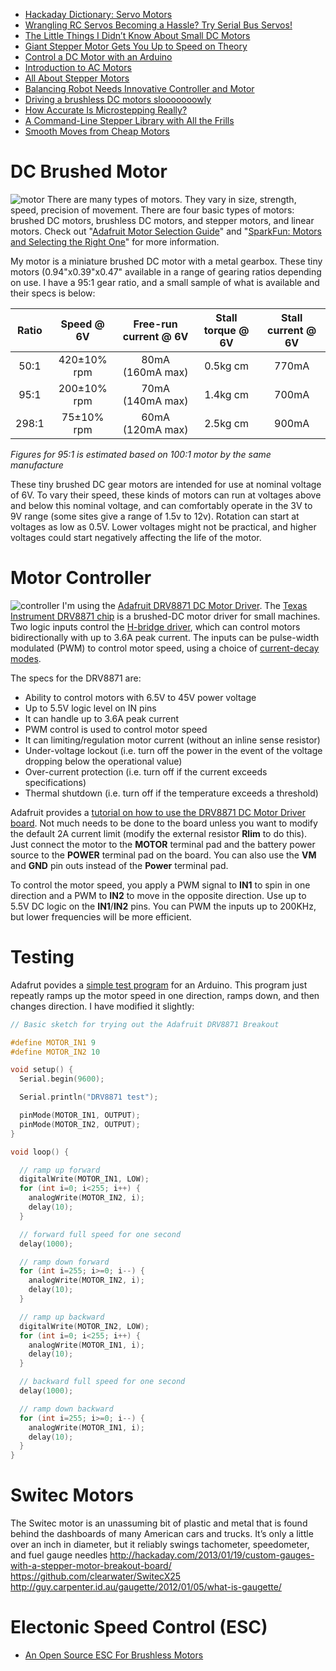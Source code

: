
* [Hackaday Dictionary: Servo Motors](https://hackaday.com/2016/03/24/hackaday-dictionary-servo-motors/)
* [Wrangling RC Servos Becoming a Hassle? Try Serial Bus Servos!](https://hackaday.com/2018/07/05/wrangling-rc-servos-becoming-a-hassle-try-serial-bus-servos/)
* [The Little Things I Didn’t Know About Small DC Motors](http://hackaday.com/2016/10/17/the-little-things-i-didnt-know-about-small-dc-motors/)
* [Giant Stepper Motor Gets You Up to Speed on Theory](http://hackaday.com/2015/08/20/giant-stepper-motor-gets-you-up-to-speed-on-theory/)
* [Control a DC Motor with an Arduino](http://www.allaboutcircuits.com/projects/control-a-motor-with-an-arduino/)
* [Introduction to AC Motors](http://www.allaboutcircuits.com/textbook/alternating-current/chpt-13/introduction-ac-motors/)
* [All About Stepper Motors](https://learn.adafruit.com/all-about-stepper-motors)
* [Balancing Robot Needs Innovative Controller and Motor](http://hackaday.com/2017/05/18/balancing-robot-needs-innovative-controller-and-motor/)
* [Driving a brushless DC motors slooooooowly](http://hackaday.com/2015/04/20/driving-a-brushless-dc-motor-sloooooooowly/)
* [How Accurate Is Microstepping Really?](http://hackaday.com/2016/08/29/how-accurate-is-microstepping-really/)
* [A Command-Line Stepper Library with All the Frills](http://hackaday.com/2017/03/05/a-command-line-stepper-library-with-all-the-frills/)
* [Smooth Moves from Cheap Motors](https://hackaday.com/2018/11/16/smooth-moves-from-cheap-motors/)


# DC Brushed Motor
![motor](http://www.robotshop.com/media/catalog/product/cache/1/image/800x800/9df78eab33525d08d6e5fb8d27136e95/p/o/pololu-30-1-micro-metal-gearmotor-mp.jpg "Micro Metal Gear Motor")
There are many types of motors.
They vary in size, strength, speed, precision of movement.
There are four basic types of motors:
brushed DC motors, brushless DC motors, and stepper motors, and linear motors.
Check out "[Adafruit Motor Selection Guide][05]"
and "[SparkFun: Motors and Selecting the Right One][06]" for more information.

My motor is a miniature brushed DC motor with a metal gearbox.
These tiny motors (0.94"x0.39"x0.47" available in a range of gearing ratios depending on use.
I have a 95:1 gear ratio, and a small sample of what is available and their specs is below:

| Ratio |  Speed @ 6V | Free-run current @ 6V | Stall torque @ 6V | Stall current @ 6V |
|:-----:|:-----------:|:---------------------:|:-----------------:|:------------------:|
|  50:1 | 420±10% rpm |    80mA (160mA max)   |      0.5kg cm     |       770mA        |
|  95:1 | 200±10% rpm |    70mA (140mA max)   |      1.4kg cm     |       700mA        |
| 298:1 |  75±10% rpm |    60mA (120mA max)   |      2.5kg cm     |       900mA        |
_Figures for 95:1 is estimated based on 100:1 motor by the same manufacture_

These tiny brushed DC gear motors are intended for use at nominal voltage of 6V.
To vary their speed, these kinds of motors can run at voltages above and below this nominal voltage,
and can comfortably operate in the 3V to 9V range
(some sites give a range of 1.5v to 12v).
Rotation can start at voltages as low as 0.5V.
Lower voltages might not be practical,
and higher voltages could start negatively affecting the life of the motor.

# Motor Controller
![controller](https://cdn-shop.adafruit.com/1200x900/3190-01.jpg "Adafruit DRV8871 DC Motor Driver")
I'm using the [Adafruit DRV8871 DC Motor Driver][01].
The [Texas Instrument DRV8871 chip][02] is a brushed-DC motor driver for small machines.
Two logic inputs control the [H-bridge driver][03], which can control motors bidirectionally
with up to 3.6A peak current.
The inputs can be pulse-width modulated (PWM) to control motor speed,
using a choice of [current-decay modes][04].

The specs for the DRV8871 are:

* Ability to control motors with 6.5V to 45V power voltage
* Up to 5.5V logic level on IN pins
* It can handle up to 3.6A peak current
* PWM control is used to control motor speed
* It can limiting/regulation motor current (without an inline sense resistor)
* Under-voltage lockout (i.e. turn off the power in the event of the voltage dropping below the operational value)
* Over-current protection (i.e. turn off if the current exceeds specifications)
* Thermal shutdown (i.e. turn off if the temperature exceeds a threshold)

Adafruit provides a [tutorial on how to use the DRV8871 DC Motor Driver board][07].
Not much needs to be done to the board unless you want to modify the default 2A current limit
(modify the external resistor **Rlim** to do this).
Just connect the motor to the **MOTOR** terminal pad
and the battery power source to the **POWER** terminal pad on the board.
You can also use the **VM** and **GND** pin outs
instead of the **Power** terminal pad.

To control the motor speed,
you apply a PWM signal to **IN1**  to spin in one direction
and a PWM to **IN2** to move in the opposite direction.
Use up to 5.5V DC logic on the **IN1**/**IN2** pins.
You can PWM the inputs up to 200KHz, but lower frequencies will be more efficient.

# Testing
Adafrut povides a [simple test program][08] for an Arduino.
This program just repeatly ramps up the motor speed in one direction,
ramps down, and then changes direction.
I have modified it slightly:

```cpp
// Basic sketch for trying out the Adafruit DRV8871 Breakout

#define MOTOR_IN1 9
#define MOTOR_IN2 10

void setup() {
  Serial.begin(9600);

  Serial.println("DRV8871 test");

  pinMode(MOTOR_IN1, OUTPUT);
  pinMode(MOTOR_IN2, OUTPUT);
}

void loop() {

  // ramp up forward
  digitalWrite(MOTOR_IN1, LOW);
  for (int i=0; i<255; i++) {
    analogWrite(MOTOR_IN2, i);
    delay(10);
  }

  // forward full speed for one second
  delay(1000);

  // ramp down forward
  for (int i=255; i>=0; i--) {
    analogWrite(MOTOR_IN2, i);
    delay(10);
  }

  // ramp up backward
  digitalWrite(MOTOR_IN2, LOW);
  for (int i=0; i<255; i++) {
    analogWrite(MOTOR_IN1, i);
    delay(10);
  }

  // backward full speed for one second
  delay(1000);

  // ramp down backward
  for (int i=255; i>=0; i--) {
    analogWrite(MOTOR_IN1, i);
    delay(10);
  }
}
```

# Switec Motors
The Switec motor is an unassuming bit of plastic and metal that is found behind the dashboards of many American cars and trucks. It’s only a little over an inch in diameter, but it reliably swings tachometer, speedometer, and fuel gauge needles
http://hackaday.com/2013/01/19/custom-gauges-with-a-stepper-motor-breakout-board/
https://github.com/clearwater/SwitecX25
http://guy.carpenter.id.au/gaugette/2012/01/05/what-is-gaugette/

# Electonic Speed Control (ESC)
* [An Open Source ESC For Brushless Motors](https://hackaday.com/2019/05/15/an-open-source-esc-for-brushless-motors/)



[01]:https://www.adafruit.com/products/3190
[02]:http://www.ti.com/lit/ds/symlink/drv8871.pdf
[03]:https://en.wikipedia.org/wiki/H_bridge
[04]:http://ebldc.com/?p=86
[05]:https://learn.adafruit.com/adafruit-motor-selection-guide/types-of-motors
[06]:https://learn.sparkfun.com/tutorials/motors-and-selecting-the-right-one
[07]:https://learn.adafruit.com/adafruit-drv8871-brushed-dc-motor-driver-breakout/
[08]:https://learn.adafruit.com/adafruit-drv8871-brushed-dc-motor-driver-breakout/usage
[09]:
[10]:
[11]:
[12]:
[13]:
[14]:
[15]:
[16]:
[17]:
[18]:
[19]:
[20]:
